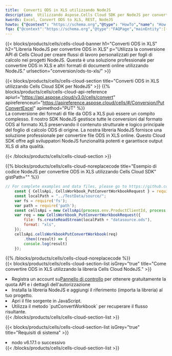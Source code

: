 ```yaml
---
title:  Converti ODS in XLS utilizzando NodeJS
description:  Utilizzando Aspose.Cells Cloud SDK per NodeJS per convertire un file in formato ODS in un file in formato XLS.
kwords: Excel, Convert ODS to XLS, REST, NodeJS
howto: {"@context": "https://schema.org","@type": "HowTo","name": "How to convert ODS to XLS using the Cells Cloud NodeJS library.","description": "How to convert ODS to XLS using the Cells Cloud NodeJS library.","image": {"@type": "ImageObject"},"url": "/nodejs/conversion/ods-to-xls/","step": [{ "@type": "HowToStep","name": "How to convert ODS to XLS using the Cells Cloud NodeJS library. step 1", "image": {"@type": "ImageObject",},"url": "/nodejs/conversion/ods-to-xls/","text": "Register an account at <a href='https://dashboard.aspose.cloud/'>Dashboard</a> to get free API quota & authorization details",},{ "@type": "HowToStep","name": "How to convert ODS to XLS using the Cells Cloud NodeJS library. step 1", "image": {"@type": "ImageObject",},"url": "/nodejs/conversion/ods-to-xls/","text": "Install NodeJS library and add the reference (import the library) to your project.",},{ "@type": "HowToStep","name": "How to convert ODS to XLS using the Cells Cloud NodeJS library. step 1", "image": {"@type": "ImageObject",},"url": "/nodejs/conversion/ods-to-xls/","text": "Open the source file in JavaScript.",},{ "@type": "HowToStep","name": "How to convert ODS to XLS using the Cells Cloud NodeJS library. step 1", "image": {"@type": "ImageObject",},"url": "/nodejs/conversion/ods-to-xls/","text": "Use the `putConvertWorkbook` method to retrieve the resulting stream.",}, ],"supply": {"@type": "HowToSupply","name": "document"},"tool": [{"@type": "HowToTool","name": "Visual Studio, Visual Studio Code, WebStorm"},{"@type": "HowToTool","name": "Aspose Cells"}],"totalTime": "PT6M"}
fqa: {"@context":"https://schema.org","@type":"FAQPage","mainEntity":[{"@type":"Question","name":"Why convert file formats in C# using REST API?","acceptedAnswer":{"@type":"Answer","text":"Documents are encoded in many ways, and some files may be incompatible with the software you use. To open and read such files, just convert them to appropriate file formats.<br/><ol><li>Install .NET SDK and add the reference (import the library) to your project.</li><li>Open the source file in C# using REST API.</li><li>Call the PutConvertWorkbookRequest() method, passing an output filename with required extension.</li><li>Get the result of conversion as a separate file.</li></ol>"}},{"@type":"Question","name":"What file formats can I convert with your C# library?","acceptedAnswer":{"@type":"Answer","text":"We support a variety of file formats for conversion using .NET library, including XLSX, Excel, xls , PDF, CSV, HTML, Markdown, XML, PNG, JPG, TIFF, Json, TXT and many more."}},{"@type":"Question","name":"What is the maximum allowed file size for conversion using this .NET library?","acceptedAnswer":{"@type":"Answer","text":"There are no file size limits for format conversions using .NET library."}}]}
---
```

{{< blocks/products/cells/cells-cloud-banner h1="Converti ODS in XLS" h2="Libreria NodeJS per convertire ODS in XLS" p="Utilizza la conversione API di Cells Cloud per creare flussi di lavoro personalizzati per fogli di calcolo nei progetti NodeJS. Questa è una soluzione professionale per convertire ODS in XLS e altri formati di documenti online utilizzando NodeJS." urlsection="conversion/ods-to-xls/" >}}

{{< blocks/products/cells/cells-cloud-section title="Converti ODS in XLS utilizzando Cells Cloud SDK per NodeJS" >}}
{{% blocks/products/cells/cells-cloud-api-reference apiurl="https://api.aspose.cloud/v3.0/cells/convert" apireferenceurl="https://apireference.aspose.cloud/cells/#/Conversion/PutConvertExcel" apimethod="PUT" %}}
<br/>
La conversione dei formati di file da ODS a XLS può essere un compito complesso. Il nostro SDK NodeJS gestisce tutte le conversioni dal formato ODS al formato XLS preservando il contenuto strutturale e logico principale del foglio di calcolo ODS di origine. La nostra libreria NodeJS fornisce una soluzione professionale per convertire file ODS in XLS online. Questo Cloud SDK offre agli sviluppatori NodeJS funzionalità potenti e garantisce output XLS di alta qualità.

{{< /blocks/products/cells/cells-cloud-section >}}

{{% blocks/products/cells/cells-cloud-noreplacecode title="Esempio di codice NodeJS per convertire ODS in XLS utilizzando Cells Cloud SDK" gistPath="" %}}
 
```js
// For complete examples and data files, please go to https://github.com/aspose-cells-cloud/aspose-cells-cloud-node/
    const { CellsApi, CellsWorkbook_PutConvertWorkbookRequest } = require("asposecellscloud");
    const localPath = "../TestData/source/";
    var fs = require('fs');
    var path = require('path');
    const cellsApi = new CellsApi(process.env.ProductClientId, process.env.ProductClientSecret);
    var req = new CellsWorkbook_PutConvertWorkbookRequest({
        file: fs.createReadStream(localPath + "datasource.ods"),
        format: "xls",
    });
    cellsApi.cellsWorkbookPutConvertWorkbook(req)
        .then((result) => {
        console.log(result)
    });
```
 
{{% /blocks/products/cells/cells-cloud-noreplacecode %}}
<br/>
{{< blocks/products/cells/cells-cloud-section-list isGrey="true" title="Come convertire ODS in XLS utilizzando la libreria Cells Cloud NodeJS." >}}
<li> Registra un account su<a href="https://dashboard.aspose.cloud/">Pannello di controllo</a> per ottenere gratuitamente la quota API e i dettagli dell'autorizzazione</li>
<li>Installa la libreria NodeJS e aggiungi il riferimento (importa la libreria) al tuo progetto.</li>
<li>Apri il file sorgente in JavaScript.</li>
<li>Utilizza il metodo `putConvertWorkbook` per recuperare il flusso risultante.</li>
{{< /blocks/products/cells/cells-cloud-section-list >}}

{{< blocks/products/cells/cells-cloud-section-list isGrey="true" title="Requisiti di sistema" >}}
<li>nodo v6.17.1 o successivo</li>
{{< /blocks/products/cells/cells-cloud-section-list >}}
